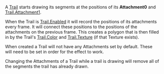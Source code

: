 A [Trail](https://create.roblox.com/docs/reference/engine/classes/Trail) starts drawing its segments at the positions of its
**Attachment0** and [Trail.Attachment1](https://create.roblox.com/docs/reference/engine/classes/Trail#Attachment1).

When the Trail is [Trail.Enabled](https://create.roblox.com/docs/reference/engine/classes/Trail#Enabled) it will record the positions of its
attachments every frame. It will connect these positions to the positions
of the attachments on the previous frame. This creates a polygon that is
then filled in by the Trail's [Trail.Color](https://create.roblox.com/docs/reference/engine/classes/Trail#Color) and [Trail.Texture](https://create.roblox.com/docs/reference/engine/classes/Trail#Texture) (if that
Texture exists).

When created a Trail will not have any Attachments set by default. These
will need to be set in order for the effect to work.

Changing the Attachments of a Trail while a trail is drawing will remove
all of the segments the trail has already drawn.